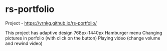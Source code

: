 # rs-portfolio
Project - https://vrnkg.github.io/rs-portfolio/

This project has adaptive design 768px-1440px
Hamburger menu
Changing pictures in porfolio (with click on the button)
Playing video (change volume and rewind video)
